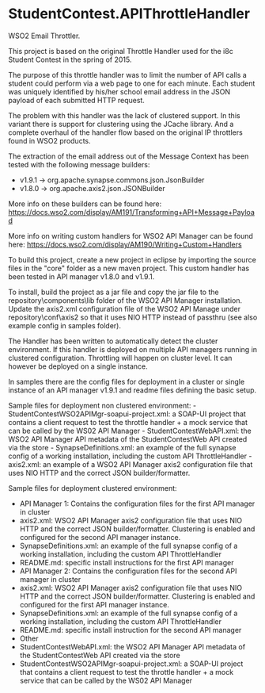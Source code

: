 # StudentContest.APIThrottleHandler

WSO2 Email Throttler.

This project is based on the original Throttle Handler used for the i8c Student Contest in the spring of 2015.

The purpose of this throttle handler was to limit the number of API calls a student could perform via a web page to one for each minute. Each student was uniquely identified by his/her school email address in the JSON payload of each submitted HTTP request.

The problem with this handler was the lack of clustered support. In this variant there is support for clustering using the JCache library. And a complete overhaul of the handler flow based on the original IP throttlers found in WSO2 products. 

The extraction of the email address out of the Message Context has been tested with the following message builders:
 - v1.9.1 -> org.apache.synapse.commons.json.JsonBuilder
 - v1.8.0 -> org.apache.axis2.json.JSONBuilder

More info on these builders can be found here: https://docs.wso2.com/display/AM191/Transforming+API+Message+Payload

More info on writing custom handlers for WSO2 API Manager can be found here:
https://docs.wso2.com/display/AM190/Writing+Custom+Handlers

To build this project, create a new project in eclipse by importing the source files in the "core" folder as a new maven project. This custom handler has been tested in API manager v1.8.0 and v1.9.1.

To install, build the project as a jar file and copy the jar file to the repository\components\lib folder of the WSO2 API Manager installation. Update the axis2.xml configuration file of the WSO2 API Manage under repository\conf\axis2 so that it uses NIO HTTP instead of passthru (see also example config in samples folder).


The Handler has been written to automatically detect the cluster environment. If this handler is deployed on multiple API managers running in clustered configuration. Throttling will happen on cluster level. It can however be deployed on a single instance.

In samples there are the config files for deployment in a cluster or single instance of an API manager v1.9.1 and readme files defining the basic setup.

Sample files for deployment non clustered environment:
    - StudentContestWSO2APIMgr-soapui-project.xml: a SOAP-UI project that contains a client request to test the throttle handler + a mock service that can be called by the WS02 API Manager
    - StudentContestWebAPI.xml: the WSO2 API Manager API metadata of the StudentContestWeb API created via the store
    - SynapseDefinitions.xml: an example of the full synapse config of a working installation, including the custom API ThrottleHandler
    - axis2.xml: an example of a WSO2 API Manager axis2 configuration file that uses NIO HTTP and the correct JSON builder/formatter.

Sample files for deployment clustered environment:
 - API Manager 1: Contains the configuration files for the first API manager in cluster
  - axis2.xml: WSO2 API Manager axis2 configuration file that uses NIO HTTP and the correct JSON builder/formatter. Clustering is enabled and configured for the second API manager instance.
  - SynapseDefinitions.xml: an example of the full synapse config of a working installation, including the custom API ThrottleHandler
  - README.md: specific install instructions for the first API manager
 - API Manager 2: Contains the configuration files for the second API manager in cluster 
  - axis2.xml: WSO2 API Manager axis2 configuration file that uses NIO HTTP and the correct JSON builder/formatter. Clustering is enabled and configured for the first API manager instance.
  - SynapseDefinitions.xml: an example of the full synapse config of a working installation, including the custom API ThrottleHandler
  - README.md: specific install instruction for the second API manager
 - Other
  - StudentContestWebAPI.xml: the WSO2 API Manager API metadata of the StudentContestWeb API created via the store
  - StudentContestWSO2APIMgr-soapui-project.xml: a SOAP-UI project that contains a client request to test the throttle handler + a mock service that can be called by the WS02 API Manager

